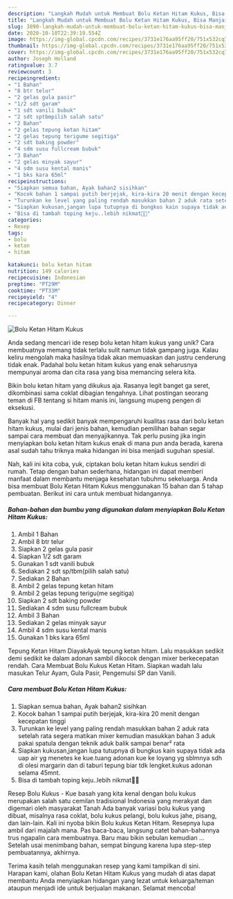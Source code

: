 ```yaml
---
description: "Langkah Mudah untuk Membuat Bolu Ketan Hitam Kukus, Bisa Manjain Lidah"
title: "Langkah Mudah untuk Membuat Bolu Ketan Hitam Kukus, Bisa Manjain Lidah"
slug: 3890-langkah-mudah-untuk-membuat-bolu-ketan-hitam-kukus-bisa-manjain-lidah
date: 2020-10-10T22:39:19.554Z
image: https://img-global.cpcdn.com/recipes/3731e176aa95ff20/751x532cq70/bolu-ketan-hitam-kukus-foto-resep-utama.jpg
thumbnail: https://img-global.cpcdn.com/recipes/3731e176aa95ff20/751x532cq70/bolu-ketan-hitam-kukus-foto-resep-utama.jpg
cover: https://img-global.cpcdn.com/recipes/3731e176aa95ff20/751x532cq70/bolu-ketan-hitam-kukus-foto-resep-utama.jpg
author: Joseph Holland
ratingvalue: 3.7
reviewcount: 3
recipeingredient:
- "1 Bahan"
- "8 btr telur"
- "2 gelas gula pasir"
- "1/2 sdt garam"
- "1 sdt vanili bubuk"
- "2 sdt sptbmpilih salah satu"
- "2 Bahan"
- "2 gelas tepung ketan hitam"
- "2 gelas tepung terigume segitiga"
- "2 sdt baking powder"
- "4 sdm susu fullcream bubuk"
- "3 Bahan"
- "2 gelas minyak sayur"
- "4 sdm susu kental manis"
- "1 bks kara 65ml"
recipeinstructions:
- "Siapkan semua bahan, Ayak bahan2 sisihkan"
- "Kocok bahan 1 sampai putih berjejak, kira-kira 20 menit dengan kecepatan tinggi"
- "Turunkan ke level yang paling rendah masukkan bahan 2 aduk rata setelah rata segera matikan mixer kemudian masukkan bahan 3 aduk pakai spatula dengan teknik aduk balik sampai benar² rata"
- "Siapkan kukusan,jangan lupa tutupnya di bungkus kain supaya tidak ada uap air yg menetes ke kue.tuang adonan kue ke loyang yg sblmnya sdh di olesi margarin dan di taburi tepung biar tdk lengket.kukus adonan selama 45mnt."
- "Bisa di tambah toping keju..lebih nikmat🤤🤤"
categories:
- Resep
tags:
- bolu
- ketan
- hitam

katakunci: bolu ketan hitam 
nutrition: 149 calories
recipecuisine: Indonesian
preptime: "PT29M"
cooktime: "PT33M"
recipeyield: "4"
recipecategory: Dinner

---
```



![Bolu Ketan Hitam Kukus](https://img-global.cpcdn.com/recipes/3731e176aa95ff20/751x532cq70/bolu-ketan-hitam-kukus-foto-resep-utama.jpg)

Anda sedang mencari ide resep bolu ketan hitam kukus yang unik? Cara membuatnya memang tidak terlalu sulit namun tidak gampang juga. Kalau keliru mengolah maka hasilnya tidak akan memuaskan dan justru cenderung tidak enak. Padahal bolu ketan hitam kukus yang enak seharusnya mempunyai aroma dan cita rasa yang bisa memancing selera kita.

Bikin bolu ketan hitam yang dikukus aja. Rasanya legit banget ga seret, dikombinasi sama coklat dibagian tengahnya. Lihat postingan seorang teman di FB tentang si hitam manis ini, langsung mupeng pengen di eksekusi.

Banyak hal yang sedikit banyak mempengaruhi kualitas rasa dari bolu ketan hitam kukus, mulai dari jenis bahan, kemudian pemilihan bahan segar sampai cara membuat dan menyajikannya. Tak perlu pusing jika ingin menyiapkan bolu ketan hitam kukus enak di mana pun anda berada, karena asal sudah tahu triknya maka hidangan ini bisa menjadi suguhan spesial.


Nah, kali ini kita coba, yuk, ciptakan bolu ketan hitam kukus sendiri di rumah. Tetap dengan bahan sederhana, hidangan ini dapat memberi manfaat dalam membantu menjaga kesehatan tubuhmu sekeluarga. Anda bisa membuat Bolu Ketan Hitam Kukus menggunakan 15 bahan dan 5 tahap pembuatan. Berikut ini cara untuk membuat hidangannya.

<!--inarticleads1-->

##### Bahan-bahan dan bumbu yang digunakan dalam menyiapkan Bolu Ketan Hitam Kukus:

1. Ambil 1 Bahan
1. Ambil 8 btr telur
1. Siapkan 2 gelas gula pasir
1. Siapkan 1/2 sdt garam
1. Gunakan 1 sdt vanili bubuk
1. Sediakan 2 sdt sp/tbm(pilih salah satu)
1. Sediakan 2 Bahan
1. Ambil 2 gelas tepung ketan hitam
1. Ambil 2 gelas tepung terigu(me segitiga)
1. Siapkan 2 sdt baking powder
1. Sediakan 4 sdm susu fullcream bubuk
1. Ambil 3 Bahan
1. Sediakan 2 gelas minyak sayur
1. Ambil 4 sdm susu kental manis
1. Gunakan 1 bks kara 65ml


Tepung Ketan Hitam DiayakAyak tepung ketan hitam. Lalu masukkan sedikit demi sedikit ke dalam adonan sambil dikocok dengan mixer berkecepatan rendah. Cara Membuat Bolu Kukus Ketan Hitam. Siapkan wadah lalu masukan Telur Ayam, Gula Pasir, Pengemulsi SP dan Vanili. 

<!--inarticleads2-->

##### Cara membuat Bolu Ketan Hitam Kukus:

1. Siapkan semua bahan, Ayak bahan2 sisihkan
1. Kocok bahan 1 sampai putih berjejak, kira-kira 20 menit dengan kecepatan tinggi
1. Turunkan ke level yang paling rendah masukkan bahan 2 aduk rata setelah rata segera matikan mixer kemudian masukkan bahan 3 aduk pakai spatula dengan teknik aduk balik sampai benar² rata
1. Siapkan kukusan,jangan lupa tutupnya di bungkus kain supaya tidak ada uap air yg menetes ke kue.tuang adonan kue ke loyang yg sblmnya sdh di olesi margarin dan di taburi tepung biar tdk lengket.kukus adonan selama 45mnt.
1. Bisa di tambah toping keju..lebih nikmat🤤🤤


Resep Bolu Kukus - Kue basah yang kita kenal dengan bolu kukus merupakan salah satu cemilan tradisional Indonesia yang merakyat dan digemari oleh masyarakat Tanah Ada banyak variasi bolu kukus yang dibuat, misalnya rasa coklat, bolu kukus pelangi, bolu kukus jahe, pisang, dan lain-lain. Kali ini nyoba bikin Bolu kukus Ketan Hitam. Resepnya lupa ambil dari majalah mana. Pas baca-baca, langsung catet bahan-bahannya trus ngapalin cara membuatnya. Baru mau bikin sebulan kemudian … Setelah usai menimbang bahan, sempat bingung karena lupa step-step pembuatannya, akhirnya. 

Terima kasih telah menggunakan resep yang kami tampilkan di sini. Harapan kami, olahan Bolu Ketan Hitam Kukus yang mudah di atas dapat membantu Anda menyiapkan hidangan yang lezat untuk keluarga/teman ataupun menjadi ide untuk berjualan makanan. Selamat mencoba!
